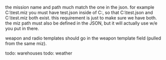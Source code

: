 the mission name and path much match the one in the json.
for example C:\test.miz
you must have test.json inside of C:\, so that C:\test.json and C:\test.miz both exist. this requirement is just to make sure we have both.
the miz path must also be defined in the JSON, but it will actually use w/e you put in there.

weapon and radio templates should go in the weapon template field (pulled from the same miz).

todo: warehouses
todo: weather
